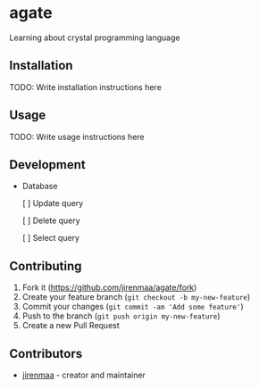 # agate

Learning about crystal programming language

## Installation

TODO: Write installation instructions here

## Usage

TODO: Write usage instructions here

## Development

* Database

    [ ] Update query

    [ ] Delete query

    [ ] Select query

## Contributing

1. Fork it (<https://github.com/jirenmaa/agate/fork>)
2. Create your feature branch (`git checkout -b my-new-feature`)
3. Commit your changes (`git commit -am 'Add some feature'`)
4. Push to the branch (`git push origin my-new-feature`)
5. Create a new Pull Request

## Contributors

- [jirenmaa](https://github.com/jirenmaa) - creator and maintainer

